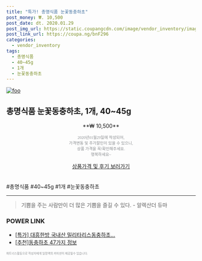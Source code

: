```yaml
--- 
title: "특가! 총명식품 눈꽃동충하초" 
post_money: ₩. 10,500 
post_date: dt. 2020.01.29 
post_img_url: https://static.coupangcdn.com/image/vendor_inventory/images/2019/02/19/14/8/bd664a6d-fc23-4621-b47b-e60d2f5bb2f0.jpg 
post_link_url: https://coupa.ng/bnF296 
categories: 
  - vendor_inventory 
tags: 
  - 총명식품 
  - 40~45g 
  - 1개 
  - 눈꽃동충하초 
--- 
```

[![foo](https://static.coupangcdn.com/image/vendor_inventory/images/2019/02/19/14/8/bd664a6d-fc23-4621-b47b-e60d2f5bb2f0.jpg)](https://coupa.ng/bnF296) 

## 총명식품 눈꽃동충하초, 1개, 40~45g 
<p style="text-align: center;">**₩ 10,500**</p> 
<p style="text-align: center;"><span style="color: #898c8f; font-family: Georgia,Times,serif; font-size: 0.75em;">2020년01월29일에 작성되어, <br>가격변동 및 추가할인이 있을 수 있으니,<br> 상품 가격을 꼭!확인해주세요.<br>행복하세요~</span> 
</p>	 
<div markdown="0" style="text-align: center;"><a href="https://coupa.ng/bnF296" class="btn btn--success">상품가격 및 후기 보러가기</a></div> 
<br><br> 
  #총명식품 #40~45g #1개 #눈꽃동충하초 
<hr> 

> 기쁨을 주는 사람만이 더 많은 기쁨을 즐길 수 있다. - 알렉산더 듀마 


### POWER LINK

* <a href="https://blog.naver.com/santokki14/221790629230" target="_blank">[특가] 대흥한방 국내산 밀리타리스동충하초...</a>
* <a href="https://blog.naver.com/fasyy4321/221789147237" target="_blank">[추천]동충하초 47가지 정보</a>

<span style="color: #898c8f; font-family: Georgia,Times,serif; font-size: 0.55em;">파트너스활동으로 작성자에게 일정액의 커미션이 제공될수 있습니다.</span> 
